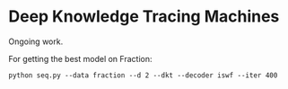 # Deep Knowledge Tracing Machines

Ongoing work.

For getting the best model on Fraction:

    python seq.py --data fraction --d 2 --dkt --decoder iswf --iter 400
